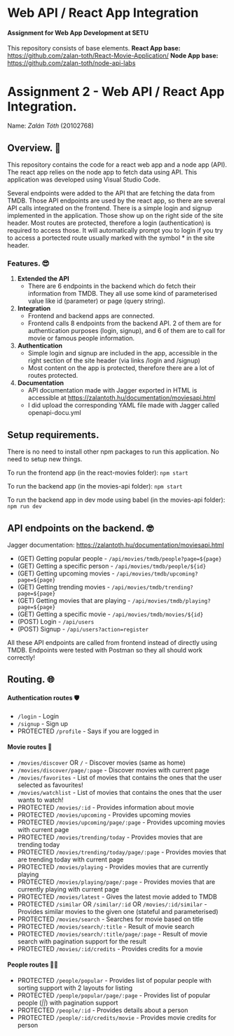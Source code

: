 # Web API / React App Integration
#### Assignment for Web App Development at SETU

This repository consists of base elements.
**React App base:** https://github.com/zalan-toth/React-Movie-Application/
**Node App base:** https://github.com/zalan-toth/node-api-labs

# Assignment 2 - Web API / React App Integration.

Name: *Zalán Tóth* (20102768)

## Overview. :monocle_face:

This repository contains the code for a react web app and a node app (API). The react app relies on the node app to fetch data using API. This application was developed using Visual Studio Code.

Several endpoints were added to the API that are fetching the data from TMDB. Those API endpoints are used by the react app, so there are several API calls integrated on the frontend. There is a simple login and signup implemented in the application. Those show up on the right side of the site header. Most routes are protected, therefore a login (authentication) is required to access those. It will automatically prompt you to login if you try to access a portected route usually marked with the symbol * in the site header.

### Features. :sunglasses:
 
1. **Extended the API**
    - There are 6 endpoints in the backend which do fetch their information from TMDB. They all use some kind of parameterised value like id (parameter) or page (query string).
2. **Integration**
    - Frontend and backend apps are connected.
    - Frontend calls 8 endpoints from the backend API. 2 of them are for authentication purposes (login, signup), and 6 of them are to call for movie or famous people information.
3. **Authentication**
    - Simple login and signup are included in the app, accessible in the right section of the site header (via links /login and /signup)
    - Most content on the app is protected, therefore there are a lot of routes protected.
5. **Documentation**
    - API documentation made with Jagger exported in HTML is accessible at https://zalantoth.hu/documentation/moviesapi.html
    - I did upload the corresponding YAML file made with Jagger called openapi-docu.yml

## Setup requirements.

There is no need to install other npm packages to run this application. No need to setup new things.

To run the frontend app (in the react-movies folder): 
`npm start`

To run the backend app (in the movies-api folder):
`npm start`

To run the backend app in dev mode using babel (in the movies-api folder):
`npm run dev`

## API endpoints on the backend. :nerd_face:

Jagger documentation: https://zalantoth.hu/documentation/moviesapi.html

+ (GET) Getting popular people - `/api/movies/tmdb/people?page=${page}`
+ (GET) Getting a specific person - `/api/movies/tmdb/people/${id}`
+ (GET) Getting upcoming movies - `/api/movies/tmdb/upcoming?page=${page}`
+ (GET) Getting trending movies - `/api/movies/tmdb/trending?page=${page}`
+ (GET) Getting movies that are playing - `/api/movies/tmdb/playing?page=${page}`
+ (GET) Getting a specific movie - `/api/movies/tmdb/movies/${id}`
+ (POST) Login - `/api/users`
+ (POST) Signup - `/api/users?action=register`

All these API endpoints are called from frontend instead of directly using TMDB.
Endpoints were tested with Postman so they all should work correctly!

## Routing. :globe_with_meridians:	

#### Authentication routes :shield:
+ `/login` - Login
+ `/signup` - Sign up
+ PROTECTED `/profile` - Says if you are logged in

#### Movie routes :movie_camera:
+ `/movies/discover` OR `/` - Discover movies (same as home)
+ `/movies/discover/page/:page` - Discover movies with current page
+ `/movies/favorites` - List of movies that contains the ones that the user selected as favourites!
+ `/movies/watchlist` - List of movies that contains the ones that the user wants to watch!
+ PROTECTED `/movies/:id` - Provides information about movie
+ PROTECTED `/movies/upcoming` - Provides upcoming movies
+ PROTECTED `/movies/upcoming/page/:page` - Provides upcoming movies with current page
+ PROTECTED `/movies/trending/today` - Provides movies that are trending today
+ PROTECTED `/movies/trending/today/page/:page` - Provides movies that are trending today with current page
+ PROTECTED `/movies/playing` - Provides movies that are currently playing
+ PROTECTED `/movies/playing/page/:page` - Provides movies that are currently playing with current page
+ PROTECTED `/movies/latest` - Gives the latest movie added to TMDB
+ PROTECTED `/similar` OR `/similar/:id` OR `/movies/:id/similar` - Provides similar movies to the given one (stateful and parameterised)
+ PROTECTED `/movies/search` - Searches for movie based on title
+ PROTECTED `/movies/search/:title` - Result of movie search
+ PROTECTED `/movies/search/:title/page/:page` - Result of movie search with pagination support for the result
+ PROTECTED `/movies/:id/credits` - Provides credits for a movie
#### People routes :person_red_hair:
+ PROTECTED `/people/popular` - Provides list of popular people with sorting support with 2 layouts for listing
+ PROTECTED `/people/popular/page/:page` - Provides list of popular people (_||_) with pagination support
+ PROTECTED `/people/:id` - Provides details about a person
+ PROTECTED `/people/:id/credits/movie` - Provides movie credits for person




